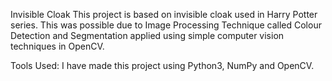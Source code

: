 Invisible Cloak
This project is based on invisible cloak used in Harry Potter series. This was possible due to Image Processing Technique called Colour Detection and Segmentation applied using simple computer vision techniques in OpenCV.

Tools Used:
I have made this project using Python3, NumPy and OpenCV.
